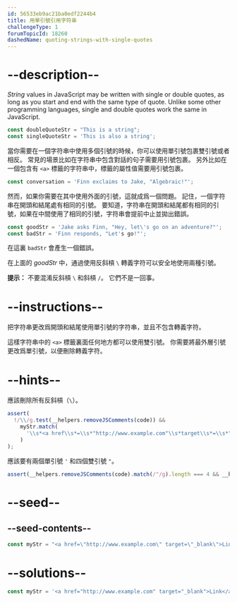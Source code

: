 ```yaml
---
id: 56533eb9ac21ba0edf2244b4
title: 用單引號引用字符串
challengeType: 1
forumTopicId: 18260
dashedName: quoting-strings-with-single-quotes
---
```


# --description--

<dfn>String</dfn> values in JavaScript may be written with single or double quotes, as long as you start and end with the same type of quote. Unlike some other programming languages, single and double quotes work the same in JavaScript.

```js
const doubleQuoteStr = "This is a string"; 
const singleQuoteStr = 'This is also a string';
```

當你需要在一個字符串中使用多個引號的時候，你可以使用單引號包裹雙引號或者相反。 常見的場景比如在字符串中包含對話的句子需要用引號包裹。 另外比如在一個包含有 `<a>` 標籤的字符串中，標籤的屬性值需要用引號包裹。

```js
const conversation = 'Finn exclaims to Jake, "Algebraic!"';
```

然而，如果你需要在其中使用外面的引號，這就成爲一個問題。 記住，一個字符串在開頭和結尾處有相同的引號。 要知道，字符串在開頭和結尾都有相同的引號，如果在中間使用了相同的引號，字符串會提前中止並拋出錯誤。

```js
const goodStr = 'Jake asks Finn, "Hey, let\'s go on an adventure?"'; 
const badStr = 'Finn responds, "Let's go!"';
```

在這裏 `badStr` 會產生一個錯誤。

在上面的 <dfn>goodStr</dfn> 中，通過使用反斜槓 `\` 轉義字符可以安全地使用兩種引號。

**提示：** 不要混淆反斜槓 `\` 和斜槓 `/`。 它們不是一回事。

# --instructions--

把字符串更改爲開頭和結尾使用單引號的字符串，並且不包含轉義字符。

這樣字符串中的 `<a>` 標籤裏面任何地方都可以使用雙引號。 你需要將最外層引號更改爲單引號，以便刪除轉義字符。

# --hints--

應該刪除所有反斜槓（`\`）。

```js
assert(
  !/\\/g.test(__helpers.removeJSComments(code)) &&
    myStr.match(
      '\\s*<a href\\s*=\\s*"http://www.example.com"\\s*target\\s*=\\s*"_blank">\\s*Link\\s*</a>\\s*'
    )
);
```

應該要有兩個單引號 `'` 和四個雙引號 `"`。

```js
assert(__helpers.removeJSComments(code).match(/"/g).length === 4 && __helpers.removeJSComments(code).match(/'/g).length === 2);
```

# --seed--

## --seed-contents--

```js
const myStr = "<a href=\"http://www.example.com\" target=\"_blank\">Link</a>";
```

# --solutions--

```js
const myStr = '<a href="http://www.example.com" target="_blank">Link</a>';
```
